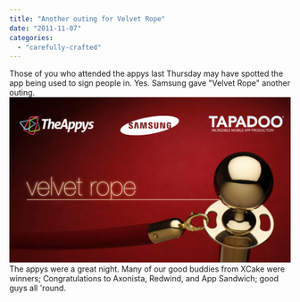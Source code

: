 ```yaml
---
title: "Another outing for Velvet Rope"
date: "2011-11-07"
categories: 
  - "carefully-crafted"
---
```


Those of you who attended the appys last Thursday may have spotted the app being used to sign people in. Yes. Samsung gave "Velvet Rope" another outing.  
[![Velvet Rope Appys Splash Screen](images/splash_landscape_appys-1024x601.png "splash_landscape_appys")](https://tapadoo.wpengine.com/wp-content/uploads/2011/11/splash_landscape_appys.png)  
The appys were a great night. Many of our good buddies from XCake were winners; Congratulations to Axonista, Redwind, and App Sandwich; good guys all 'round.
